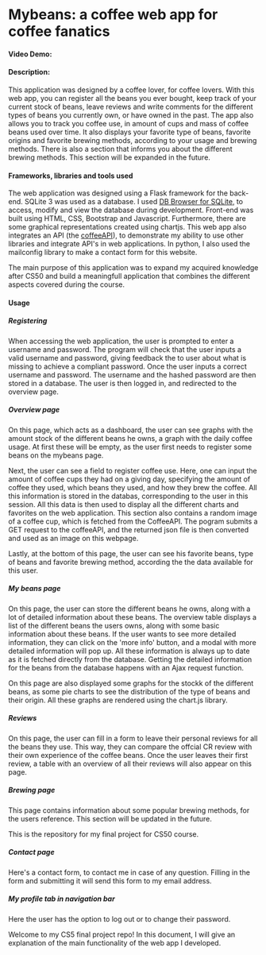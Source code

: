 # Mybeans: a coffee web app for coffee fanatics
#### Video Demo:
#### Description:
This application was designed by a coffee lover, for coffee lovers. With this web app, you can register all the beans you ever bought, keep track of your current stock of beans, leave reviews and write comments for the different types of beans you currently own, or have owned in the past. The app also allows you to track you coffee use, in amount of cups and mass of coffee beans used over time. It also displays your favorite type of beans, favorite origins and favorite brewing methods, according to your usage and brewing methods.
There is also a section that informs you about the different brewing methods. This section will be expanded in the future.

#### Frameworks, libraries and tools used
The web application was designed using a Flask framework for the back-end. SQLite 3 was used as a database. I used [DB Browser for SQLite](https://sqlitebrowser.org/), to access, modify and view the database during development. Front-end was built using HTML, CSS, Bootstrap and Javascript. Furthermore, there are some graphical representations created using chartjs. This web app also integrates an API (the [coffeeAPI](https://coffee.alexflipnote.dev/)), to demonstrate my ability to use other libraries and integrate API's in web applications. In python, I also used the mailconfig library to make a contact form for this website.

The main purpose of this application was to expand my acquired knowledge after CS50 and build a meaningfull application that combines the different aspects covered during the course.

#### Usage
##### Registering
When accessing the web application, the user is prompted to enter a username and password. The program will check that the user inputs a valid username and password, giving feedback the to user about what is missing to achieve a compliant password. Once the user inputs a correct username and password. The username and the hashed password are then stored in a database. The user is then logged in, and redirected to the overview page.

##### Overview page
On this page, which acts as a dashboard, the user can see graphs with the amount stock of the different beans he owns, a graph with the daily coffee usage. At first these will be empty, as the user first needs to register some beans on the mybeans page.

Next, the user can see a field to register coffee use. Here, one can input the amount of coffee cups they had on a giving day, specifying the amount of coffee they used, which beans they used, and how they brew the coffee. All this information is stored in the databas, corresponding to the user in this session. All this data is then used to display all the different charts and favorites on the web application.
This section also contains a random image of a coffee cup, which is fetched from the CoffeeAPI. The pogram submits a GET request to the coffeeAPI, and the returned json file is then converted and used as an image on this webpage.

Lastly, at the bottom of this page, the user can see his favorite beans, type of beans and favorite brewing method, according the the data available for this user.

##### My beans page
On this page, the user can store the different beans he owns, along with a lot of detailed information about these beans. The overview table displays a list of the different beans the users owns, along with some basic information about these beans. If the user wants to see more detailed information, they can click on the 'more info' button, and a modal with more detailed information will pop up. All these information is always up to date as it is fetched directly from the database. Getting the detailed information for the beans from the database happens with an Ajax request function.

On this page are also displayed some graphs for the stockk of the different beans, as some pie charts to see the distribution of the type of beans and their origin. All these graphs are rendered using the chart.js library.

##### Reviews
On this page, the user can fill in a form to leave their personal reviews for all the beans they use. This way, they can compare the offcial CR review with their own experience of the coffee beans. Once the user leaves their first review, a table with an overview of all their reviews will also appear on this page.

##### Brewing page
This page contains information about some popular brewing methods, for the users reference. This section will be updated in the future.

This is the repository for my final project for CS50 course. 

##### Contact page
Here's a contact form, to contact me in case of any question. Filling in the form and submitting it will send this form to my email address.

##### My profile tab in navigation bar
Here the user has the option to log out or to change their password.

Welcome to my CS5 final project repo! In this document, I will give an explanation of the main functionality of the web app I developed.
